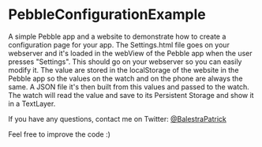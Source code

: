 PebbleConfigurationExample
==========================

A simple Pebble app and a website to demonstrate how to create a configuration page for your app.
The Settings.html file goes on your webserver and it's loaded in the webView of the Pebble app when the user presses "Settings". This should go on your webserver so you can easily modify it.
The value are stored in the localStorage of the website in the Pebble app so the values on the watch and on the phone are always the same. A JSON file it's then built from this values and passed to the watch.
The watch will read the value and save to its Persistent Storage and show it in a TextLayer.

If you have any questions, contact me on Twitter: <a href="http://www.twitter.com/BalestraPatrick">@BalestraPatrick</a>

Feel free to improve the code :)
